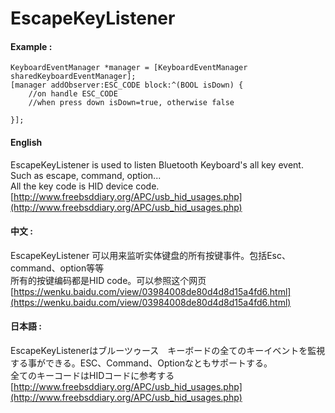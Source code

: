 # EscapeKeyListener

#### Example :<br>

```
KeyboardEventManager *manager = [KeyboardEventManager sharedKeyboardEventManager];
[manager addObserver:ESC_CODE block:^(BOOL isDown) {
	//on handle ESC_CODE
	//when press down isDown=true, otherwise false
	
}];
```

#### English
EscapeKeyListener is used to listen Bluetooth Keyboard's all key event. Such as escape, command, option... <br>
All the key code is HID device code. [http://www.freebsddiary.org/APC/usb_hid_usages.php](http://www.freebsddiary.org/APC/usb_hid_usages.php)

#### 中文 :
EscapeKeyListener 可以用来监听实体键盘的所有按键事件。包括Esc、command、option等等<br>
所有的按键编码都是HID code。可以参照这个网页[https://wenku.baidu.com/view/03984008de80d4d8d15a4fd6.html](https://wenku.baidu.com/view/03984008de80d4d8d15a4fd6.html)


#### 日本語 :
EscapeKeyListenerはブルーツゥース　キーボードの全てのキーイベントを監視する事ができる。ESC、Command、Optionなともサポートする。<br>
全てのキーコードはHIDコードに参考する[http://www.freebsddiary.org/APC/usb_hid_usages.php](http://www.freebsddiary.org/APC/usb_hid_usages.php)

